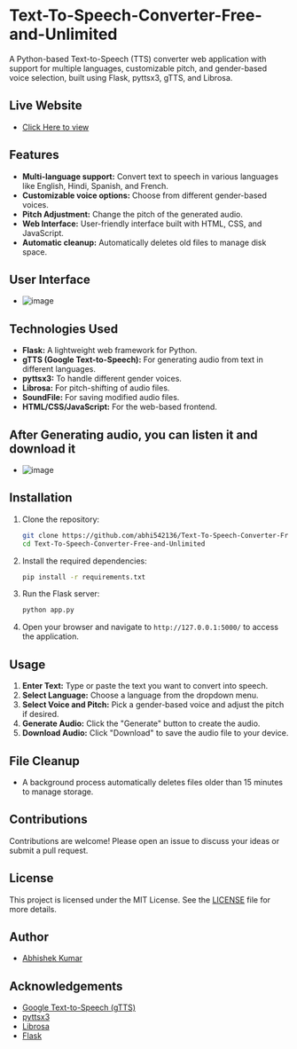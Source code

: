 # Text-To-Speech-Converter-Free-and-Unlimited
A Python-based Text-to-Speech (TTS) converter web application with support for multiple languages, customizable pitch, and gender-based voice selection, built using Flask, pyttsx3, gTTS, and Librosa.

## Live Website

- [Click Here to view](https://text-to-speech-free-unlimited.onrender.com)

## Features

- **Multi-language support:** Convert text to speech in various languages like English, Hindi, Spanish, and French.
- **Customizable voice options:** Choose from different gender-based voices.
- **Pitch Adjustment:** Change the pitch of the generated audio.
- **Web Interface:** User-friendly interface built with HTML, CSS, and JavaScript.
- **Automatic cleanup:** Automatically deletes old files to manage disk space.

## User Interface
- ![image](https://github.com/user-attachments/assets/3c6a5eee-d72f-4de9-ad45-36f2c0e4c948)


## Technologies Used

- **Flask:** A lightweight web framework for Python.
- **gTTS (Google Text-to-Speech):** For generating audio from text in different languages.
- **pyttsx3:** To handle different gender voices.
- **Librosa:** For pitch-shifting of audio files.
- **SoundFile:** For saving modified audio files.
- **HTML/CSS/JavaScript:** For the web-based frontend.

## After Generating audio, you can listen it and download it
- ![image](https://github.com/user-attachments/assets/c562a735-8cfd-4313-acff-48e963861e27)


## Installation

1. Clone the repository:

    ```bash
    git clone https://github.com/abhi542136/Text-To-Speech-Converter-Free-and-Unlimited.git
    cd Text-To-Speech-Converter-Free-and-Unlimited
    ```

2. Install the required dependencies:

    ```bash
    pip install -r requirements.txt
    ```

3. Run the Flask server:

    ```bash
    python app.py
    ```

4. Open your browser and navigate to `http://127.0.0.1:5000/` to access the application.

## Usage

1. **Enter Text:** Type or paste the text you want to convert into speech.
2. **Select Language:** Choose a language from the dropdown menu.
3. **Select Voice and Pitch:** Pick a gender-based voice and adjust the pitch if desired.
4. **Generate Audio:** Click the "Generate" button to create the audio.
5. **Download Audio:** Click "Download" to save the audio file to your device.

## File Cleanup

- A background process automatically deletes files older than 15 minutes to manage storage.

## Contributions

Contributions are welcome! Please open an issue to discuss your ideas or submit a pull request.

## License

This project is licensed under the MIT License. See the [LICENSE](LICENSE) file for more details.

## Author

- [Abhishek Kumar](https://linkedin.com/in/abhishekiitpatna/)

## Acknowledgements

- [Google Text-to-Speech (gTTS)](https://pypi.org/project/gTTS/)
- [pyttsx3](https://pypi.org/project/pyttsx3/)
- [Librosa](https://pypi.org/project/librosa/)
- [Flask](https://palletsprojects.com/p/flask/)
